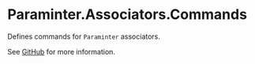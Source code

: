 # Paraminter.Associators.Commands

Defines commands for `Paraminter` associators.

See [GitHub](https://github.com/Paraminter/Paraminter.Associators) for more information.